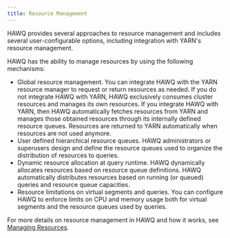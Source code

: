 ```yaml
---
title: Resource Management
---
```


<!--
Licensed to the Apache Software Foundation (ASF) under one
or more contributor license agreements.  See the NOTICE file
distributed with this work for additional information
regarding copyright ownership.  The ASF licenses this file
to you under the Apache License, Version 2.0 (the
"License"); you may not use this file except in compliance
with the License.  You may obtain a copy of the License at

  http://www.apache.org/licenses/LICENSE-2.0

Unless required by applicable law or agreed to in writing,
software distributed under the License is distributed on an
"AS IS" BASIS, WITHOUT WARRANTIES OR CONDITIONS OF ANY
KIND, either express or implied.  See the License for the
specific language governing permissions and limitations
under the License.
-->

HAWQ provides several approaches to resource management and includes several user-configurable options, including integration with YARN's resource management.

HAWQ has the ability to manage resources by using the following mechanisms:

-   Global resource management. You can integrate HAWQ with the YARN resource manager to request or return resources as needed. If you do not integrate HAWQ with YARN, HAWQ exclusively consumes cluster resources and manages its own resources. If you integrate HAWQ with YARN, then HAWQ automatically fetches resources from YARN and manages those obtained resources through its internally defined resource queues. Resources are returned to YARN automatically when resources are not used anymore.
-   User defined hierarchical resource queues. HAWQ administrators or superusers design and define the resource queues used to organize the distribution of resources to queries.
-   Dynamic resource allocation at query runtime. HAWQ dynamically allocates resources based on resource queue definitions. HAWQ automatically distributes resources based on running \(or queued\) queries and resource queue capacities.
-   Resource limitations on virtual segments and queries. You can configure HAWQ to enforce limits on CPU and memory usage both for virtual segments and the resource queues used by queries.

For more details on resource management in HAWQ and how it works, see [Managing Resources](../resourcemgmt/HAWQResourceManagement/index.html).
